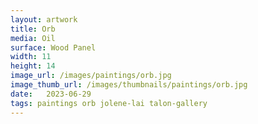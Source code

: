 ```yaml
---
layout: artwork
title: Orb
media: Oil
surface: Wood Panel
width: 11
height: 14
image_url: /images/paintings/orb.jpg
image_thumb_url: /images/thumbnails/paintings/orb.jpg
date:   2023-06-29
tags: paintings orb jolene-lai talon-gallery
---
```

